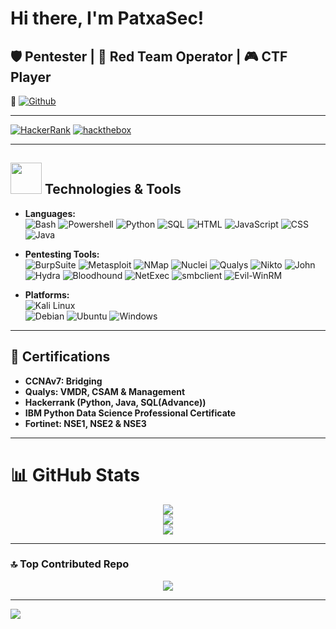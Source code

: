 # Hi there, I'm PatxaSec!
## 🛡️ Pentester | 🐙 Red Team Operator | 🎮 CTF Player
💫 [![Github](https://img.shields.io/github/followers/PatxaSec?label=Follow%20Me&style=social)](https://github.com/PatxaSec)

---

 [![HackerRank](https://img.shields.io/badge/HackerRank-PatxaSec-brightgreen?logo=HackerRank&logoColor=Green&labelColor=black)](https://www.hackerrank.com/patxasec) 
 [![hackthebox](https://img.shields.io/badge/hackthebox-PatxaSec-brightgreen?logo=hackthebox&logoColor=Green&labelColor=black)](https://app.hackthebox.com/profile/1467273)

___

## <img src="https://media.giphy.com/media/WUlplcMpOCEmTGBtBW/giphy.gif" width="50"> Technologies & Tools

- **Languages:**  
  ![Bash](https://img.shields.io/badge/-Bash-4EAA25?logo=gnubash&logoColor=white)
  ![Powershell](https://img.shields.io/badge/-Powershell-000000?logo=powershell&logoColor=white) 
  ![Python](https://img.shields.io/badge/-Python-3776AB?logo=python&logoColor=white) 
  ![SQL](https://img.shields.io/badge/-SQL-4479A1?logo=sql&logoColor=white) 
  ![HTML](https://img.shields.io/badge/-HTML-E34F26?logo=html5&logoColor=white) 
  ![JavaScript](https://img.shields.io/badge/-JavaScript-F7DF1E?logo=javascript&logoColor=black) 
  ![CSS](https://img.shields.io/badge/-CSS-1572B6?logo=css3&logoColor=white)
  ![Java](https://img.shields.io/badge/-java-1572B6?logo=java&logoColor=white)  

- **Pentesting Tools:**  
  ![BurpSuite](https://img.shields.io/badge/-BurpSuite-ff4a1c?logo=burp-suite&logoColor=white) 
  ![Metasploit](https://img.shields.io/badge/-Metasploit-3c9bcf?logo=metasploit&logoColor=white) 
  ![NMap](https://img.shields.io/badge/-NMap-005f87?logo=nmap&logoColor=white) 
  ![Nuclei](https://img.shields.io/badge/-Nuclei-1e90ff?logo=nuclei&logoColor=white) 
  ![Qualys](https://img.shields.io/badge/-Qualys-00aaff?logo=qualys&logoColor=white) 
  ![Nikto](https://img.shields.io/badge/-Nikto-e02c2d?logo=nikto&logoColor=white)
  ![John](https://img.shields.io/badge/-John%20The%20Ripper-000000?logo=johntheripper&logoColor=white)
  ![Hydra](https://img.shields.io/badge/-Hydra-ff6347?logo=hydra&logoColor=white)
  ![Bloodhound](https://img.shields.io/badge/-Bloodhound-0055ff?logo=bloodhound&logoColor=white) 
  ![NetExec](https://img.shields.io/badge/-NetExec-800000?logo=netexec&logoColor=white)
  ![smbclient](https://img.shields.io/badge/-smbclient-1d6dc7?logo=samba&logoColor=white) 
  ![Evil-WinRM](https://img.shields.io/badge/-Evil--WinRM-ff4500?logo=windows&logoColor=white)

- **Platforms:**  
  ![Kali Linux](https://img.shields.io/badge/-Kali%20Linux-557C94?logo=kalilinux&logoColor=white)  
  ![Debian](https://img.shields.io/badge/-Debian-A81D33?logo=debian&logoColor=white) 
  ![Ubuntu](https://img.shields.io/badge/-Ubuntu-ff4500?logo=ubuntu&logoColor=white) 
  ![Windows](https://img.shields.io/badge/-Windows-0078D6?logo=windows&logoColor=white)

---

## 🎯 Certifications

- **CCNAv7: Bridging**
- **Qualys: VMDR, CSAM & Management**
- **Hackerrank (Python, Java, SQL(Advance))**
- **IBM Python Data Science Professional Certificate**
- **Fortinet: NSE1, NSE2 & NSE3**

---

# 📊 GitHub Stats


<div align="center">

![](https://github-readme-stats.vercel.app/api?username=PatxaSec&theme=midnight-purple&hide_border=false&include_all_commits=false&count_private=false)<br/>
![](https://github-readme-streak-stats.herokuapp.com/?user=PatxaSec&theme=midnight-purple&hide_border=false)<br/>
![](https://github-readme-stats.vercel.app/api/top-langs/?username=PatxaSec&theme=midnight-purple&hide_border=false&include_all_commits=false&count_private=false&layout=compact)

</div>

___

### 🔝 Top Contributed Repo

<div align="center">

![](https://github-contributor-stats.vercel.app/api?username=PatxaSec&limit=5&theme=dark&combine_all_yearly_contributions=true)

</div>

---

[![](https://visitcount.itsvg.in/api?id=PatxaSec&icon=0&color=11)](https://visitcount.itsvg.in)

</div>

